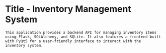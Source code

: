 # Title -  Inventory Management System

    This application provides a backend API for managing inventory items using Flask, SQLAlchemy, and SQLite. It also features a frontend built with PyQt5 for a user-friendly interface to interact with the inventory system.
